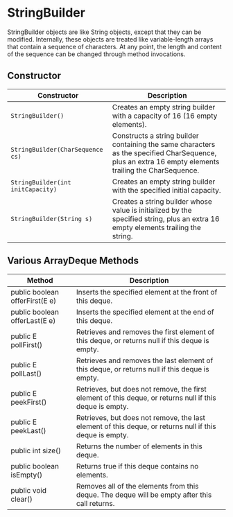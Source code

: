 # StringBuilder
StringBuilder objects are like String objects, except that they can be modified. Internally, these objects are treated like variable-length arrays that contain a sequence of characters. At any point, the length and content of the sequence can be changed through method invocations.

## Constructor

|     Constructor |         Description                    |
|----------------------------|------------------------------------|
|     `StringBuilder()`	       |   Creates an empty string builder with a capacity of 16 (16 empty elements).     |
|  `StringBuilder(CharSequence cs)` |     Constructs a string builder containing the same characters as the specified CharSequence, plus an extra 16 empty elements trailing the CharSequence. |
|  `StringBuilder(int initCapacity)`	 |     Creates an empty string builder with the specified initial capacity. |
|  `StringBuilder(String s)`	|  Creates a string builder whose value is initialized by the specified string, plus an extra 16 empty elements trailing the string. |

## Various ArrayDeque Methods

<table>
<thead>
  <tr>
    <th>Method</th>
    <th>Description</th>
  </tr>
</thead>
<tbody>
  <tr>
    <td>public boolean offerFirst(E e)</td>
    <td>Inserts the specified element at the front of this deque.</td>
  </tr>
  <tr>
    <td>public boolean offerLast(E e)</td>
    <td>Inserts the specified element at the end of this deque.</td>
  </tr>
  <tr>
    <td>public E pollFirst()</td>
    <td>Retrieves and removes the first element of this deque, or returns null if this deque is empty.</td>
  </tr>
  <tr>
    <td>public E pollLast()</td>
    <td>Retrieves and removes the last element of this deque, or returns null if this deque is empty.</td>
  </tr>
  <tr>
    <td>public E peekFirst()</td>
    <td>Retrieves, but does not remove, the first element of this deque, or returns null if this deque is empty.</td>
  </tr>
  <tr>
    <td>public E peekLast()</td>
    <td>Retrieves, but does not remove, the last element of this deque, or returns null if this deque is empty.</td>
  </tr>
  <tr>
    <td>public int size()</td>
    <td>Returns the number of elements in this deque.</td>
  </tr>
  <tr>
    <td>public boolean isEmpty()</td>
    <td>Returns true if this deque contains no elements.</td>
  </tr>
  <tr>
    <td>public void clear()</td>
    <td>Removes all of the elements from this deque. The deque will be empty after this call returns.</td>
  </tr>
</tbody>
</table>